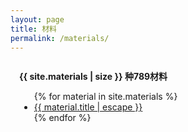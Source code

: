 ```yaml
---
layout: page
title: 材料
permalink: /materials/
---
```

<div style="padding: 1em;">
<span style="font-weight: bold;" >{{ site.materials | size }} 种789材料</span>
<ul>
    {% for material in site.materials %}
    <li>
        <a href="{{ material.url | relative_url }}">{{ material.title | escape }}</a>
    </li>
    {% endfor %}
</ul>
</div>
